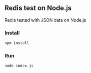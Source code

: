 ## Redis test on Node.js

Redis tested with JSON data on Node.js




### Install

```bash
npm install
```

### Run

```bash
node index.js
```







